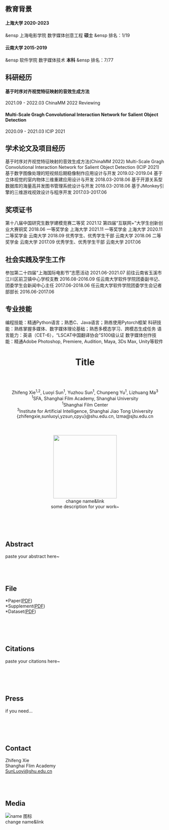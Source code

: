 ## 教育背景
#### 上海大学           2020-2023
 &ensp   上海电影学院   数字媒体创意工程   **硕士**
 &ensp   排名：1/19
#### 云南大学           2015-2019
 &ensp   软件学院      数字媒体技术      **本科**
 &ensp   排名：7/77
</br>
## 科研经历
#### 基于时序对齐视觉特征映射的音效生成方法     
   2021.09 - 2022.03        ChinaMM 2022 Reviewing
  
#### Multi-Scale Gragh Convolutional Interaction Network for Salient Object Detection
   2020.09 - 2021.03        ICIP 2021
</br>

## 学术论文及项目经历
基于时序对齐视觉特征映射的音效生成方法(ChinaMM 2022) 
Multi-Scale Gragh Convolutional Interaction Network for Salient Object Detection (ICIP 2021) 
基于数字图像处理的短视频后期稳像制作应用设计与开发             2019.02-2019.04
基于立体视觉的室内物体三维重建应用设计与开发                  2018.03-2018.06
基于开源关系型数据库的海量高并发图书管理系统设计与开发         2018.03-2018.06
基于JMonkey引擎的三维游戏视效设计与程序开发                 2017.03-2017.06
</br>

## 奖项证书
第十八届中国研究生数学建模竞赛二等奖                                                                                                  2021.12
第四届“互联网+”大学生创新创业大赛铜奖                                                                                                2018.06
一等奖学金                                    上海大学                               2021.11 
一等奖学金                                    上海大学                               2020.11
二等奖学金                                    云南大学                               2018.09 
优秀学生、优秀学生干部                          云南大学                               2018.06
二等奖学金                                    云南大学                               2017.09
优秀学生、优秀学生干部                          云南大学                               2017.06
</br>

## 社会实践及学生工作
参加第二十四届“上海国际电影节”志愿活动                                 2021.06-2021.07
前往云南省玉溪市江川区前卫镇中心学校支教                                2016.08-2016.09
任云南大学软件学院团委副书记、团委学生会新闻中心主任                      2017.06-2018.06
任云南大学软件学院团委学生会记者部部长                                 2016.06-2017.06 
</br>

## 专业技能
编程技能：精通Python语言；熟悉C、Java语言；熟练使用Pytorch框架
科研技能：熟练掌握多媒体、数字媒体理论基础；熟悉多模态学习、跨模态生成任务
语言能力：英语（CET-6），“LSCAT中国翻译协会”S100级认证
数字媒体创作技能：精通Adobe Photoshop, Premiere, Audition, Maya, 3Ds Max, Unity等软件












# <center><b>Title</b></center>
<br/><br/>
<center>Zhifeng Xie<sup>1,2</sup>, Luoyi Sun<sup>1</sup>, Yuzhou Sun<sup>1</sup>, Chunpeng Yu<sup>1</sup>, Lizhuang Ma<sup>3</sup></center>
<center><sup>1</sup>SFA, Shanghai Film Academy, Shanghai University</center> 
<center><sup>1</sup>Shanghai Film Center</center>
<center><sup>3</sup>Institute for Artificial Intelligence, Shanghai Jiao Tong University</center>
<center>{zhifengxie,sunluoyi,yzsun,cpyu}@shu.edu.cn, lzma@sjtu.edu.cn</center>
<br/><br/><br/>
<div align=center>
<img src="http://static.runoob.com/images/runoob-logo.png” width="640" height="200" />
</div>
<center>change name&link</center>
<center>some description for your work~</center>
<br/><br/><br/><br/>
  
## Abstract
paste your abstract here~
<br/><br/><br/><br/>  
  
## File
*Paper([PDF](ww.baidu.com))    
*Supplement([PDF](ww.baidu.com))    
*Dataset([PDF](ww.baidu.com))    
<br/><br/><br/><br/> 
  
## Citations
paste your citations here~   
<br/><br/><br/><br/> 
  
## Press
if you need...   
<br/><br/><br/><br/>    

## Contact
Zhifeng Xie<br/> 
Shanghai Flim Academy<br/> 
<SunLuoyi@shu.edu.cn>
<br/><br/><br/><br/>


## Media
![name 图标](http://static.runoob.com/images/runoob-logo.png)     
change name&link


